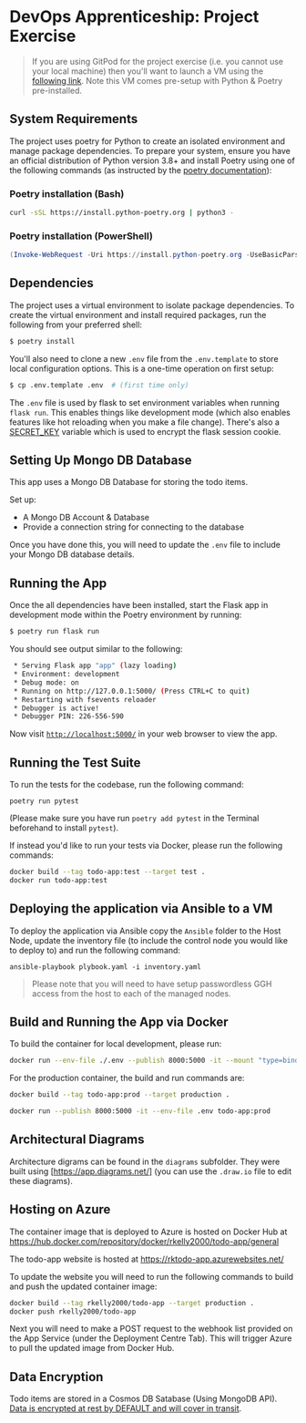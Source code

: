 # DevOps Apprenticeship: Project Exercise

> If you are using GitPod for the project exercise (i.e. you cannot use your local machine) then you'll want to launch a VM using the [following link](https://gitpod.io/#https://github.com/CorndelWithSoftwire/DevOps-Course-Starter). Note this VM comes pre-setup with Python & Poetry pre-installed.

## System Requirements

The project uses poetry for Python to create an isolated environment and manage package dependencies. To prepare your system, ensure you have an official distribution of Python version 3.8+ and install Poetry using one of the following commands (as instructed by the [poetry documentation](https://python-poetry.org/docs/#system-requirements)):

### Poetry installation (Bash)

```bash
curl -sSL https://install.python-poetry.org | python3 -
```

### Poetry installation (PowerShell)

```powershell
(Invoke-WebRequest -Uri https://install.python-poetry.org -UseBasicParsing).Content | py -
```

## Dependencies

The project uses a virtual environment to isolate package dependencies. To create the virtual environment and install required packages, run the following from your preferred shell:

```bash
$ poetry install
```

You'll also need to clone a new `.env` file from the `.env.template` to store local configuration options. This is a one-time operation on first setup:

```bash
$ cp .env.template .env  # (first time only)
```

The `.env` file is used by flask to set environment variables when running `flask run`. This enables things like development mode (which also enables features like hot reloading when you make a file change). There's also a [SECRET_KEY](https://flask.palletsprojects.com/en/1.1.x/config/#SECRET_KEY) variable which is used to encrypt the flask session cookie.

## Setting Up Mongo DB Database

This app uses a Mongo DB Database for storing the todo items. 

Set up: 

* A Mongo DB Account & Database
* Provide a connection string for connecting to the database

Once you have done this, you will need to update the `.env` file to include your Mongo DB database details.


## Running the App

Once the all dependencies have been installed, start the Flask app in development mode within the Poetry environment by running:
```bash
$ poetry run flask run
```

You should see output similar to the following:
```bash
 * Serving Flask app "app" (lazy loading)
 * Environment: development
 * Debug mode: on
 * Running on http://127.0.0.1:5000/ (Press CTRL+C to quit)
 * Restarting with fsevents reloader
 * Debugger is active!
 * Debugger PIN: 226-556-590
```
Now visit [`http://localhost:5000/`](http://localhost:5000/) in your web browser to view the app.

## Running the Test Suite
To run the tests for the codebase, run the following command:
```
poetry run pytest
```
(Please make sure you have run `poetry add pytest` in the Terminal beforehand to install `pytest`).

If instead you'd like to run your tests via Docker, please run the following commands:

```bash
docker build --tag todo-app:test --target test .
docker run todo-app:test
```

## Deploying the application via Ansible to a VM

To deploy the application via Ansible copy the `Ansible` folder to the Host Node, update the inventory file (to include the control node you would like to deploy to) and run the following command:
````
ansible-playbook plybook.yaml -i inventory.yaml
````

> Please note that you will need to have setup passwordless GGH access from the host to each of the managed nodes.

## Build and Running the App via Docker

To build the container for local development, please run:
```bash
docker run --env-file ./.env --publish 8000:5000 -it --mount "type=bind,source=$(pwd)/todo_app,target=/app/todo_app" todo-app:dev
```

For the production container, the build and run commands are:

```bash
docker build --tag todo-app:prod --target production .
```

```bash
docker run --publish 8000:5000 -it --env-file .env todo-app:prod
```

## Architectural Diagrams

Architecture digrams can be found in the `diagrams` subfolder. They were built using [https://app.diagrams.net/] (you can use the `.draw.io` file to edit these diagrams).

## Hosting on Azure

The container image that is deployed to Azure is hosted on Docker Hub at https://hub.docker.com/repository/docker/rkelly2000/todo-app/general

The todo-app website is hosted at https://rktodo-app.azurewebsites.net/

To update the website you will need to run the following commands to build and push the updated container image:

```bash
docker build --tag rkelly2000/todo-app --target production .
docker push rkelly2000/todo-app
```

Next you will need to make a POST request to the webhook list provided on the App Service (under the Deployment Centre Tab). This will trigger Azure to pull the updated image from Docker Hub.

## Data Encryption

Todo items are stored in a Cosmos DB Satabase (Using MongoDB API). [Data is encrypted at rest by DEFAULT and will cover in transit](https://learn.microsoft.com/en-us/azure/cosmos-db/database-encryption-at-rest).






